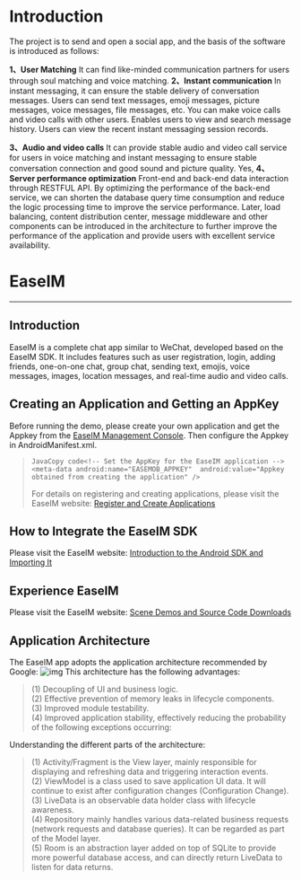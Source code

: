# Introduction

The project is to send and open a social app, and the basis of the software is introduced as follows:

**1、User Matching**
It can find like-minded communication partners for users through soul matching and voice matching.
**2、Instant communication**
In instant messaging, it can ensure the stable delivery of conversation messages. Users can send text messages, emoji messages, picture messages, voice messages, file messages, etc. You can make voice calls and video calls with other users. Enables users to view and search message history. Users can view the recent instant messaging session records.

**3、Audio and video calls**
It can provide stable audio and video call service for users in voice matching and instant messaging to ensure stable conversation connection and good sound and picture quality. Yes,
**4、Server performance optimization**
Front-end and back-end data interaction through RESTFUL API. By optimizing the performance of the back-end service, we can shorten the database query time consumption and reduce the logic processing time to improve the service performance. Later, load balancing, content distribution center, message middleware and other components can be introduced in the architecture to further improve the performance of the application and provide users with excellent service availability.

# EaseIM

------

## Introduction

EaseIM is a complete chat app similar to WeChat, developed based on the EaseIM SDK. It includes features such as user registration, login, adding friends, one-on-one chat, group chat, sending text, emojis, voice messages, images, location messages, and real-time audio and video calls.

## Creating an Application and Getting an AppKey

Before running the demo, please create your own application and get the Appkey from the [EaseIM Management Console](https://console.easemob.com/user/register). Then configure the Appkey in AndroidManifest.xml.

> ```
> JavaCopy code<!-- Set the AppKey for the EaseIM application -->
> <meta-data android:name="EASEMOB_APPKEY"  android:value="Appkey obtained from creating the application" />
> ```
>
> For details on registering and creating applications, please visit the EaseIM website: [Register and Create Applications](http://docs-im.easemob.com/im/quickstart/guide/experience#注册并创建应用)

## How to Integrate the EaseIM SDK

Please visit the EaseIM website: [Introduction to the Android SDK and Importing It](http://docs-im.easemob.com/im/android/sdk/import)

## Experience EaseIM

Please visit the EaseIM website: [Scene Demos and Source Code Downloads](https://www.easemob.com/download/im)

## Application Architecture

The EaseIM app adopts the application architecture recommended by Google: ![img](https://developer.android.google.cn/topic/libraries/architecture/images/final-architecture.png) This architecture has the following advantages:

> (1) Decoupling of UI and business logic.</br> (2) Effective prevention of memory leaks in lifecycle components.</br> (3) Improved module testability.</br> (4) Improved application stability, effectively reducing the probability of the following exceptions occurring:</br>

Understanding the different parts of the architecture:

> (1) Activity/Fragment is the View layer, mainly responsible for displaying and refreshing data and triggering interaction events.</br> (2) ViewModel is a class used to save application UI data. It will continue to exist after configuration changes (Configuration Change).</br> (3) LiveData is an observable data holder class with lifecycle awareness.</br> (4) Repository mainly handles various data-related business requests (network requests and database queries). It can be regarded as part of the Model layer.</br> (5) Room is an abstraction layer added on top of SQLite to provide more powerful database access, and can directly return LiveData to listen for data returns.</br>
